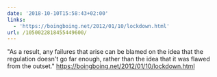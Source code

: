 ```yaml
---
date: '2018-10-10T15:58:43+02:00'
links:
  - 'https://boingboing.net/2012/01/10/lockdown.html'
url: /1050022818455449600/
---
```

"As a result, any failures that arise can be blamed on the idea that the regulation doesn't go far enough, rather than the idea that it was flawed from the outset." https://boingboing.net/2012/01/10/lockdown.html
